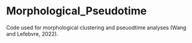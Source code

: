 # Morphological_Pseudotime
Code used for morphological clustering and pseuodtime analyses (Wang and Lefebvre, 2022). 
